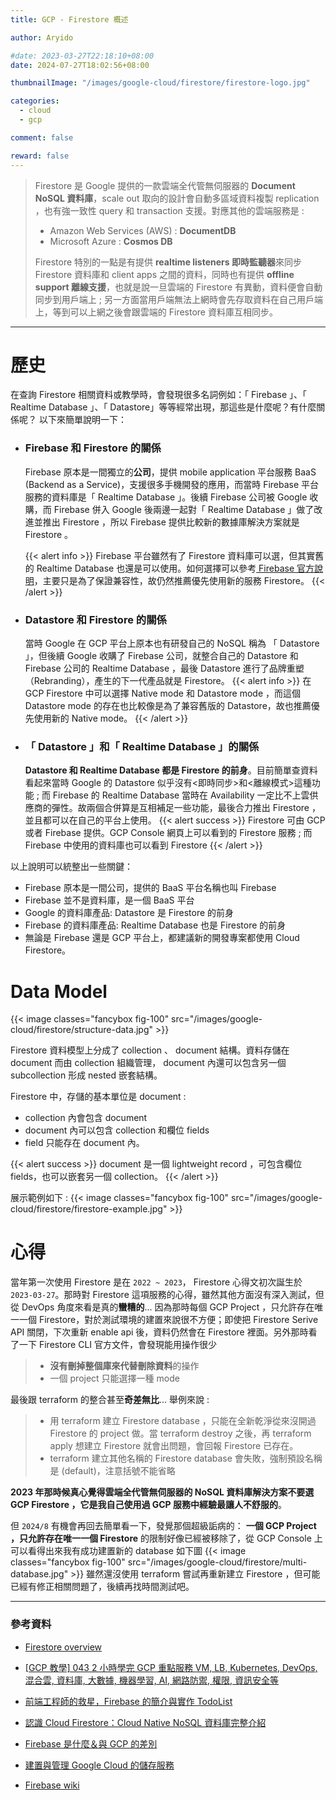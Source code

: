 ```yaml
---
title: GCP - Firestore 概述

author: Aryido

#date: 2023-03-27T22:18:10+08:00
date: 2024-07-27T18:02:56+08:00

thumbnailImage: "/images/google-cloud/firestore/firestore-logo.jpg"

categories:
  - cloud
  - gcp

comment: false

reward: false
---
```


<!--BODY-->

> Firestore 是 Google 提供的一款雲端全代管無伺服器的 **Document NoSQL 資料庫**，scale out 取向的設計會自動多區域資料複製 replication ，也有強一致性 query 和 transaction 支援。對應其他的雲端服務是 :
>
> - Amazon Web Services (AWS) : **DocumentDB**
> - Microsoft Azure : **Cosmos DB**
>
> Firestore 特別的一點是有提供 **realtime listeners 即時監聽器**來同步 Firestore 資料庫和 client apps 之間的資料，同時也有提供 **offline support 離線支援**，也就是說一旦雲端的 Firestore 有異動，資料便會自動同步到用戶端上 ; 另一方面當用戶端無法上網時會先存取資料在自己用戶端上，等到可以上網之後會跟雲端的 Firestore 資料庫互相同步。

<!--more-->

---

# 歷史

在查詢 Firestore 相關資料或教學時，會發現很多名詞例如：「 Firebase 」、「 Realtime Database 」、「 Datastore」等等經常出現，那這些是什麼呢？有什麼關係呢？ 以下來簡單說明一下：

- ### Firebase 和 Firestore 的關係

  Firebase 原本是一間獨立的**公司**，提供 mobile application 平台服務 BaaS (Backend as a Service)，支援很多手機開發的應用，而當時 Firebase 平台服務的資料庫是「 Realtime Database 」。後續 Firebase 公司被 Google 收購，而 Firebase 併入 Google 後兩邊一起對「 Realtime Database 」做了改進並推出 Firestore ，所以 Firebase 提供比較新的數據庫解決方案就是 Firestore 。

  {{< alert info >}}
  Firebase 平台雖然有了 Firestore 資料庫可以選，但其實舊的 Realtime Database 也還是可以使用。如何選擇可以參考[ Firebase 官方說明](https://firebase.google.com/docs/database/rtdb-vs-firestore)，主要只是為了保證兼容性，故仍然推薦優先使用新的服務 Firestore。
  {{< /alert >}}

- ### Datastore 和 Firestore 的關係

  當時 Google 在 GCP 平台上原本也有研發自己的 NoSQL 稱為 「 Datastore 」，但後續 Google 收購了 Firebase 公司，就整合自己的 Datastore 和 Firebase 公司的 Realtime Database ，最後 Datastore 進行了品牌重塑（Rebranding），產生的下一代產品就是 Firestore。
  {{< alert info >}}
  在 GCP Firestore 中可以選擇 Native mode 和 Datastore mode ，而這個 Datastore mode 的存在也比較像是為了兼容舊版的 Datastore，故也推薦優先使用新的 Native mode。
  {{< /alert >}}

- ### 「 Datastore 」和「 Realtime Database 」的關係

  **Datastore 和 Realtime Database 都是 Firestore 的前身**。目前簡單查資料看起來當時 Google 的 Datastore 似乎沒有<即時同步>和<離線模式>這種功能 ; 而 Firebase 的 Realtime Database 當時在 Availability 一定比不上雲供應商的彈性。故兩個合併算是互相補足一些功能，最後合力推出 Firestore ，並且都可以在自己的平台上使用。
  {{< alert success >}}
  Firestore 可由 GCP 或者 Firebase 提供。GCP Console 網頁上可以看到的 Firestore 服務 ; 而 Firebase 中使用的資料庫也可以看到 Firestore
  {{< /alert >}}

以上說明可以統整出一些關鍵：

- Firebase 原本是一間公司，提供的 BaaS 平台名稱也叫 Firebase
- Firebase 並不是資料庫，是一個 BaaS 平台
- Google 的資料庫產品: Datastore 是 Firestore 的前身
- Firebase 的資料庫產品: Realtime Database 也是 Firestore 的前身
- 無論是 Firebase 還是 GCP 平台上，都建議新的開發專案都使用 Cloud Firestore。

# Data Model

{{< image classes="fancybox fig-100" src="/images/google-cloud/firestore/structure-data.jpg" >}}

Firestore 資料模型上分成了 collection 、 document 結構。資料存儲在 document 而由 collection 組織管理， document 內還可以包含另一個 subcollection 形成 nested 嵌套結構。

Firestore 中，存儲的基本單位是 document :

- collection 內會包含 document
- document 內可以包含 collection 和欄位 fields
- field 只能存在 document 內。

{{< alert success >}}
document 是一個 lightweight record ，可包含欄位 fields，也可以嵌套另一個 collection。
{{< /alert >}}

展示範例如下 :
{{< image classes="fancybox fig-100" src="/images/google-cloud/firestore/firestore-example.jpg" >}}

# 心得

當年第一次使用 Firestore 是在 `2022 ~ 2023`， Firestore 心得文初次誕生於 `2023-03-27`。那時對 Firestore 這項服務的心得，雖然其他方面沒有深入測試，但從 DevOps 角度來看是真的**蠻糟的**... 因為那時每個 GCP Project ，只允許存在唯一一個 Firestore，對於測試環境的建置來說很不方便；即使把 Firestore Serive API 關閉，下次重新 enable api 後，資料仍然會在 Firestore 裡面。另外那時看了一下 Firestore CLI 官方文件，會發現能用操作很少

> - **沒有刪掉整個庫來代替刪除資料**的操作
> - 一個 project 只能選擇一種 mode

最後跟 terraform 的整合甚至**奇差無比**... 舉例來說 :

> - 用 terraform 建立 Firestore database ，只能在全新乾淨從來沒開過 Firestore 的 project 做。當 terraform destroy 之後，再 terraform apply 想建立 Firestore 就會出問題，會回報 Firestore 已存在。
> - terraform 建立其他名稱的 Firestore database 會失敗，強制預設名稱是 (default)，注意括號不能省略

**2023 年那時候真心覺得雲端全代管無伺服器的 NoSQL 資料庫解決方案不要選 GCP Firestore ，它是我自己使用過 GCP 服務中經驗最讓人不舒服的**。

但 `2024/8` 有機會再回去簡單看一下，發覺那個超級詬病的： **一個 GCP Project ，只允許存在唯一一個 Firestore** 的限制好像已經被移除了，從 GCP Console 上可以看得出來我有成功建置新的 database 如下圖
{{< image classes="fancybox fig-100" src="/images/google-cloud/firestore/multi-database.jpg" >}}
雖然還沒使用 terraform 嘗試再重新建立 Firestore ，但可能已經有修正相關問題了，後續再找時間測試吧。

---

### 參考資料

- [Firestore overview ](https://cloud.google.com/firestore/docs/overview)

- [[GCP 教學] 043 2 小時學完 GCP 重點服務 VM, LB, Kubernetes, DevOps, 混合雲, 資料庫, 大數據, 機器學習, AI, 網路防禦, 權限, 資訊安全等](https://www.youtube.com/watch?v=hQE14DX4LHQ&t=134s)

- [前端工程師的救星，Firebase 的簡介與實作 TodoList](https://medium.com/ho-japan/%E5%89%8D%E7%AB%AF%E4%BA%BA%E7%9A%84%E6%95%91%E6%98%9Ffirebase%E7%9A%84%E7%94%A8%E9%80%94%E8%88%87%E5%AF%A6%E4%BD%9Ctodolist-c7af49fe3104)

- [認識 Cloud Firestore：Cloud Native NoSQL 資料庫完整介紹](https://ikala.cloud/cloud-firestore-cloud-native-nosql-introduction/)

- [Firebase 是什麼＆與 GCP 的差別](https://ithelp.ithome.com.tw/articles/10222962)

- [建置與管理 Google Cloud 的儲存服務](https://jason-kao-blog.medium.com/%E5%BB%BA%E7%BD%AE%E8%88%87%E7%AE%A1%E7%90%86google-cloud%E7%9A%84%E5%84%B2%E5%AD%98%E6%9C%8D%E5%8B%99-2bc15acf2187)

- [Firebase wiki](https://zh.wikipedia.org/zh-tw/Firebase)
